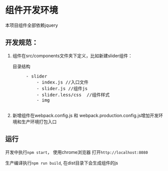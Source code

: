 # 组件开发环境

本项目组件全部依赖jquery

## 开发规范：

1. 组件在src/components文件夹下定义，比如新建slider组件：

    目录结构

    <pre>
        - slider
            - index.js //入口文件
            - slider.js //组件js
            - slider.less/css  //组件样式
            - img
    </pre>

2. 新增组件在webpack.config.js 和 webpack.production.config.js增加开发环境和生产环境打包入口

## 运行

开发中执行`npm start`， 使用chrome浏览器 打开`http://localhost:8080`

生产编译执行`npm run build`, 在dist目录下会生成组件的js